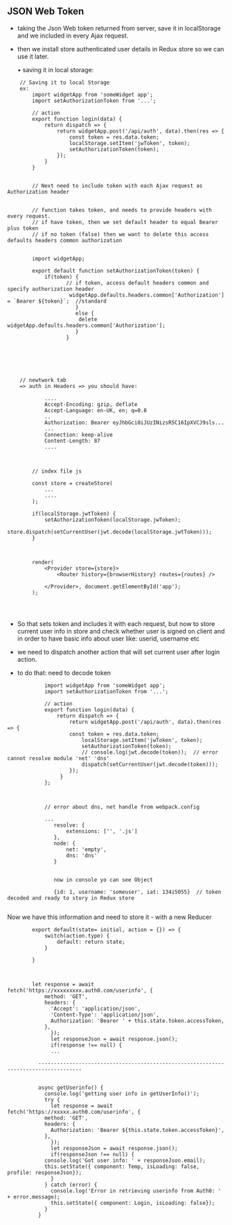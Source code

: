 ## JSON Web Token

- taking the Json Web token returned from server, save it in localStorage and we included in every Ajax request.
- then we install store authenticated user details in Redux store so we can use it later.

  • saving it in local storage:

```
	// Saving it to local Storage
	ex:
		import widgetApp from 'someWidget app';
		import setAuthorizationToken from '...';

		// action
		export function login(data) {
			return dispatch => {
				return widgetApp.post('/api/auth', data).then(res => {
					const token = res.data.token;
					localStorage.setItem('jwToken', token);
					setAuthorizationToken(token);
				});
			}
		}


		// Next need to include token with each Ajax request as Authorization header


		// function takes token, and needs to provide headers with every request.
		// if have token, then we set default header to equal Bearer plus token
		// if no token (false) then we want to delete this access defaults headers common authorization


		import widgetApp;

		export default function setAuthorizationToken(token) {
			if(token) {
				   // if token, access default headers common and specify authorization header
					widgetApp.defaults.headers.common['Authorization'] = `Bearer ${token}`;  //standard
				      }
				      else {
					   delete widgetApp.defaults.headers.common['Authorization'];
				      }
				   }






	// newtwork tab
	=> auth in Headers => you should have:

			....
			Accept-Encoding: gzip, deflate
			Accept-Language: en-UK, en; q=0.8
			..
			Authorization: Bearer eyJhbGci0iJUzINizsR5C16IpXVCJ9sls...
			...
			Connection: keep-alive
			Content-Length: 87
			....



		// index file js

		const store = createStore(
			...
			....
		);

		if(localStorage.jwtToken) {
			setAuthorizationToken(localStorage.jwToken);
			store.dispatch(setCurrentUser(jwt.decode(localStorage.jwtToken)));
		}

		

		render(
			<Provider store={store}>
				<Router history={browserHistory} routes={routes} />

			</Provider>, document.getElementById('app');	
		);




```


- So that sets token and includes it with each request, but now to store current user info in store
  and check whether user is signed on client and in order to have basic info about user like:
  userid, username etc
- we need to dispatch another action that will set current user after login action. 

- to do that: need to decode token

```
			import widgetApp from 'someWidget app';
			import setAuthorizationToken from '...';

			// action
			export function login(data) {
				return dispatch => {
				    return widgetApp.post('/api/auth', data).then(res => {
					const token = res.data.token;
					    localStorage.setItem('jwToken', token);
					    setAuthorizationToken(token);
					    // console.log(jwt.decode(token));  // error cannot resolve module 'net' 'dns'
					    dispatch(setCurrentUser(jwt.decode(token)));
			 	    });
				 }
			};



			// error about dns, net handle from webpack.config

			...
			   resolve: {
				   extensions: ['', '.js']
			   },
			   node: {
				   net: 'empty',
				   dns: 'dns'
			   }


			   now in console yo can see Object

			   {id: 1, username: 'someuser', iat: 134i5055}  // token decoded and ready to story in Redux store


```


Now we have this information and need to store it -  with a new Reducer



```
		export default(state= initial, action = {}) => {
			switch(action.type) {
				default: return state;
			}

		}



```




```
		let response = await fetch('https://xxxxxxxxx.auth0.com/userinfo', {
			method: 'GET',
			headers: {
			  'Accept': 'application/json',
			  'Content-Type': 'application/json',
			  Authorization: 'Bearer ' + this.state.token.accessToken,
			},
		      });
		      let responseJson = await response.json();
		      if(response !== null) {
		      ...
		
		  ------------------------------------------------------------------------------------
		  
		  
		  async getUserinfo() {
		    console.log('getting user info in getUserInfo()');
		    try {
		      let response = await fetch('https://xxxxx.auth0.com/userinfo', {
			method: 'GET',
			headers: {
			  Authorization: 'Bearer ${this.state.token.accessToken}',
			},
		      });
		      let responseJson = await response.json();
		      if(responseJson !== null) {
			console.log('Got user info: ' + responseJson.email);
			this.setState({ component: Temp, isLoading: false, profile: responseJson});
		      }
		    } catch (error) {
		      console.log('Error in retrieving userinfo from Auth0: ' + error.message);
		      this.setState({ component: Login, isLoading: false});
		    }
		  }



```

















